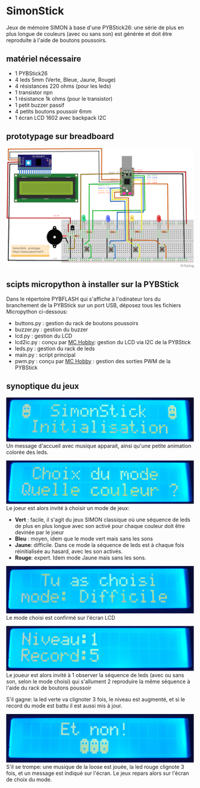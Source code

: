 # SimonStick
Jeux de mémoire SIMON à base d'une PYBStick26: une série de plus en plus longue de couleurs (avec ou sans son) est générée et doit être reproduite à l'aide de boutons poussoirs.

## matériel nécessaire
* 1 PYBStick26
* 4 leds 5mm (Verte, Bleue, Jaune, Rouge)
* 4 résistances 220 ohms (pour les leds)
* 1 transistor npn
* 1 résistance 1k ohms (pour le transistor)
* 1 petit buzzer passif
* 4 petits boutons poussoir 6mm
* 1 écran LCD 1602 avec backpack I2C

## prototypage sur breadboard

![prototype breadbaord](_docs/SimonStick26_bb.png)

## scipts micropython à installer sur la PYBStick
Dans le répertoire PYBFLASH qui s'affiche à l'odinateur lors du branchement de la PYBStick sur un port USB, déposez tous les fichiers Micropython ci-dessous:
* buttons.py : gestion du rack de boutons poussoirs
* buzzer.py  : gestion du buzzer
* lcd.py     : gestion du LCD
* lcd2ic.py  : conçu par [MC Hobby](https://github.com/mchobby/pyboard-driver/tree/master/PYBStick): gestion du LCD via I2C de la PYBStick
* leds.py    : gestion du rack de leds
* main.py    : script principal 
* pwm.py     : conçu par [MC Hobby](https://github.com/mchobby/pyboard-driver/tree/master/PYBStick) : gestion des sorties PWM de la PYBStick


## synoptique du jeux
![intro](_docs/Ecran_01_accueil.png)
Un message d'accueil avec musique apparait, ainsi qu'une petite animation colorée des leds.


![choix mode](_docs/Ecran_02_mode.png)
Le joeur est alors invité à choisir un mode de jeux:
* __Vert__ : facile, il s'agit du jeux SIMON classique où une séquence de leds de plus en plus longue avec son activé pour chaque couleur doit être devinée par le joeur
* __Bleu__ : moyen, idem que le mode vert mais sans les sons
* __Jaune__: difficile. Dans ce mode la séquence de leds est à chaque fois réinitialisée au hasard, avec les son activés.
* __Rouge__: expert. Idem mode Jaune mais sans les sons.


![confirmation](_docs/Ecran_03_modeChoisi.png)
Le mode choisi est confirmé sur l'écran LCD


![confirmation](_docs/Ecran_04_niveau.png)
Le joueur est alors invité à 
1 observer la séquence de leds (avec ou sans son, selon le mode choisi) qui s'allument
2 reproduire la même séquence à l'aide du rack de boutons poussoir

S'il gagne: la led verte va clignoter 3 fois, le niveau est augmenté, et si le record du mode est battu il est aussi mis à jour.


![loose](_docs/Ecran_05_loose.png)
S'il se trompe: une musique de la loose est jouée, la led rouge clignote 3 fois, et un message est indiqué sur l'écran. 
Le jeux repars alors sur l'écran de choix du mode.




